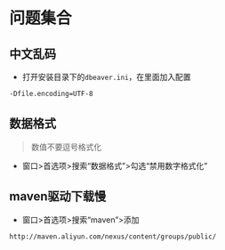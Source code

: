 # 问题集合

## 中文乱码

* 打开安装目录下的`dbeaver.ini`，在里面加入配置

```sh
-Dfile.encoding=UTF-8
```

## 数据格式

> 数值不要逗号格式化

* 窗口>首选项>搜索“数据格式”>勾选“禁用数字格式化”

## maven驱动下载慢

* 窗口>首选项>搜索“maven”>添加

```sh
http://maven.aliyun.com/nexus/content/groups/public/
```
